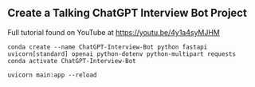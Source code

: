 ## Create a Talking ChatGPT Interview Bot Project

Full tutorial found on YouTube at https://youtu.be/4y1a4syMJHM

```shell
conda create --name ChatGPT-Interview-Bot python fastapi uvicorn[standard] openai python-dotenv python-multipart requests
conda activate ChatGPT-Interview-Bot

uvicorn main:app --reload
```
